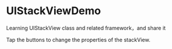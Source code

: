 # UIStackViewDemo
Learning UIStackView class and related framework，and share it

Tap the buttons to change the properties of the stackView.
